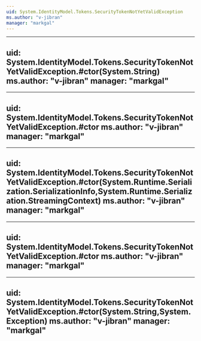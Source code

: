 ```yaml
---
uid: System.IdentityModel.Tokens.SecurityTokenNotYetValidException
ms.author: "v-jibran"
manager: "markgal"
---
```


---
uid: System.IdentityModel.Tokens.SecurityTokenNotYetValidException.#ctor(System.String)
ms.author: "v-jibran"
manager: "markgal"
---

---
uid: System.IdentityModel.Tokens.SecurityTokenNotYetValidException.#ctor
ms.author: "v-jibran"
manager: "markgal"
---

---
uid: System.IdentityModel.Tokens.SecurityTokenNotYetValidException.#ctor(System.Runtime.Serialization.SerializationInfo,System.Runtime.Serialization.StreamingContext)
ms.author: "v-jibran"
manager: "markgal"
---

---
uid: System.IdentityModel.Tokens.SecurityTokenNotYetValidException.#ctor
ms.author: "v-jibran"
manager: "markgal"
---

---
uid: System.IdentityModel.Tokens.SecurityTokenNotYetValidException.#ctor(System.String,System.Exception)
ms.author: "v-jibran"
manager: "markgal"
---
